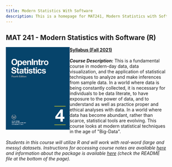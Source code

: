 ```yaml
---
title: Modern Statistics With Software
description: This is a homepage for MAT241, Modern Statistics with Software, at Southern New Hampshire University.
---
```


## MAT 241 - Modern Statistics with Software (R)

<img src="/SiteFiles/OIstats.jpg" align="left" width=200>[**Syllabus (Fall 2021)**](https://drive.google.com/file/d/1CqDPrAmPqWUxgGt8_Wiyes-ZovPjOfB-/view?usp=sharing)<br/>
<br/>
***Course Description:*** This is a fundamental course in modern-day data, data visualization, and the application of statistical techniques to analyze and make inferences from sample data. In a world where data is being constantly collected, it is necessary for individuals to be data literate, to have exposure to the power of data, and to understand as well as practice proper and ethical analyses with data. In a world where data has become abundant, rather than scarce, statistical tools are evolving. This course looks at modern statistical techniques in the age of "Big-Data".<br/>
<br/>
*Students in this course will utilize R and will work with real-word (large and messy) datasets. Instructions for accessing course notes are available [here](/siteFiles/AccessingInteractiveNotes.html) and information about the package is available [here](https://github.com/agmath/AppliedStatsInteractive) (check the README file at the bottom of the page).*<br/>
<br/><br/>

